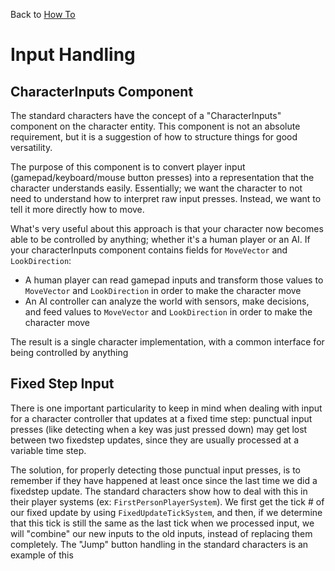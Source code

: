 Back to [How To](../how-to.md)

# Input Handling

## CharacterInputs Component
The standard characters have the concept of a "CharacterInputs" component on the character entity. This component is not an absolute requirement, but it is a suggestion of how to structure things for good versatility.

The purpose of this component is to convert player input (gamepad/keyboard/mouse button presses) into a representation that the character understands easily. Essentially; we want the character to not need to understand how to interpret raw input presses. Instead, we want to tell it more directly how to move.

What's very useful about this approach is that your character now becomes able to be controlled by anything; whether it's a human player or an AI. If your characterInputs component contains fields for `MoveVector` and `LookDirection`:
- A human player can read gamepad inputs and transform those values to `MoveVector` and `LookDirection` in order to make the character move
- An AI controller can analyze the world with sensors, make decisions, and feed values to `MoveVector` and `LookDirection` in order to make the character move

The result is a single character implementation, with a common interface for being controlled by anything


## Fixed Step Input
There is one important particularity to keep in mind when dealing with input for a character controller that updates at a fixed time step: punctual input presses (like detecting when a key was just pressed down) may get lost between two fixedstep updates, since they are usually processed at a variable time step.

The solution, for properly detecting those punctual input presses, is to remember if they have happened at least once since the last time we did a fixedstep update. The standard characters show how to deal with this in their player systems (ex: `FirstPersonPlayerSystem`). We first get the tick # of our fixed update by using `FixedUpdateTickSystem`, and then, if we determine that this tick is still the same as the last tick when we processed input, we will "combine" our new inputs to the old inputs, instead of replacing them completely. The "Jump" button handling in the standard characters is an example of this